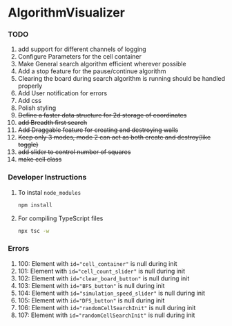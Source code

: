 # AlgorithmVisualizer

### TODO
1) add support for different channels of logging
1) Configure Parameters for the cell container
1) Make General search algorithm efficient wherever possible
1) Add a stop feature for the pause/continue algorithm
1) Clearing the board during search algorithm is running should be handled properly
1) Add User notification for errors
1) Add css
1) Polish styling
1) ~~Define a faster data structure for 2d storage of coordinates~~
1) ~~add Breadth first search~~
1) ~~Add Draggable feature for creating and destroying walls~~
1) ~~Keep only 3 modes, mode 2 can act as both create and destroy(like toggle)~~
1) ~~add slider to control number of squares~~
1) ~~make cell class~~


### Developer Instructions

1) To instal `node_modules`
    ```BASH
    npm install
    ```
1) For compiling TypeScript files
    ```BASH
    npx tsc -w
    ```

### Errors
1) 100: Element with `id="cell_container"` is null during init
1) 101: Element with `id="cell_count_slider"` is null during init
1) 102: Element with `id="clear_board_button"` is null during init
1) 103: Element with `id="BFS_button"` is null during init
1) 104: Element with `id="simulation_speed_slider"` is null during init
1) 105: Element with `id="DFS_button"` is null during init
1) 106: Element with `id="randomCellSearchInit"` is null during init
1) 107: Element with `id="randomCellSearchInit"` is null during init
